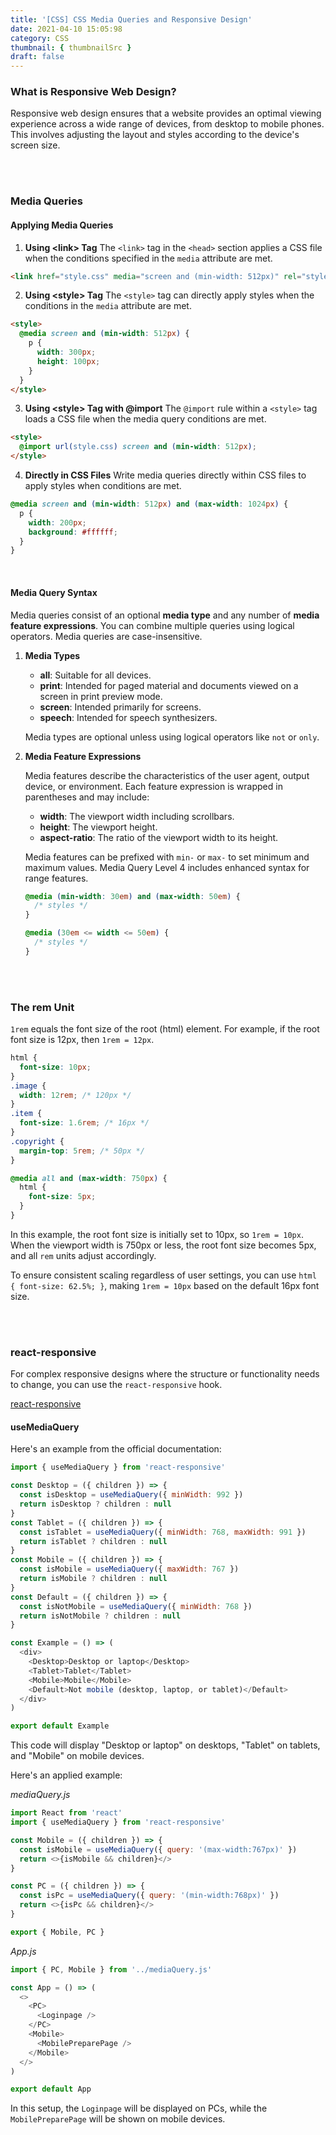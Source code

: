 ```yaml
---
title: '[CSS] CSS Media Queries and Responsive Design'
date: 2021-04-10 15:05:98
category: CSS
thumbnail: { thumbnailSrc }
draft: false
---
```


### What is Responsive Web Design?

Responsive web design ensures that a website provides an optimal viewing experience across a wide range of devices, from desktop to mobile phones. This involves adjusting the layout and styles according to the device's screen size.

<br/><br/>

### Media Queries

#### Applying Media Queries

1. **Using &lt;link&gt; Tag**
   The `<link>` tag in the `<head>` section applies a CSS file when the conditions specified in the `media` attribute are met.

```html
<link href="style.css" media="screen and (min-width: 512px)" rel="stylesheet" />
```

2. **Using &lt;style&gt; Tag**
   The `<style>` tag can directly apply styles when the conditions in the `media` attribute are met.

```html
<style>
  @media screen and (min-width: 512px) {
    p {
      width: 300px;
      height: 100px;
    }
  }
</style>
```

3. **Using &lt;style&gt; Tag with @import**
   The `@import` rule within a `<style>` tag loads a CSS file when the media query conditions are met.

```html
<style>
  @import url(style.css) screen and (min-width: 512px);
</style>
```

4. **Directly in CSS Files**
   Write media queries directly within CSS files to apply styles when conditions are met.

```css
@media screen and (min-width: 512px) and (max-width: 1024px) {
  p {
    width: 200px;
    background: #ffffff;
  }
}
```

<br/>

#### Media Query Syntax

Media queries consist of an optional **media type** and any number of **media feature expressions**. You can combine multiple queries using logical operators. Media queries are case-insensitive.

1. **Media Types**

   - **all**: Suitable for all devices.
   - **print**: Intended for paged material and documents viewed on a screen in print preview mode.
   - **screen**: Intended primarily for screens.
   - **speech**: Intended for speech synthesizers.

   Media types are optional unless using logical operators like `not` or `only`.

2. **Media Feature Expressions**

   Media features describe the characteristics of the user agent, output device, or environment. Each feature expression is wrapped in parentheses and may include:

   - **width**: The viewport width including scrollbars.
   - **height**: The viewport height.
   - **aspect-ratio**: The ratio of the viewport width to its height.

   Media features can be prefixed with `min-` or `max-` to set minimum and maximum values. Media Query Level 4 includes enhanced syntax for range features.

   ```css
   @media (min-width: 30em) and (max-width: 50em) {
     /* styles */
   }

   @media (30em <= width <= 50em) {
     /* styles */
   }
   ```

<br/><br/>

### The rem Unit

`1rem` equals the font size of the root (html) element. For example, if the root font size is 12px, then `1rem = 12px`.

```css
html {
  font-size: 10px;
}
.image {
  width: 12rem; /* 120px */
}
.item {
  font-size: 1.6rem; /* 16px */
}
.copyright {
  margin-top: 5rem; /* 50px */
}

@media all and (max-width: 750px) {
  html {
    font-size: 5px;
  }
}
```

In this example, the root font size is initially set to 10px, so `1rem = 10px`. When the viewport width is 750px or less, the root font size becomes 5px, and all `rem` units adjust accordingly.

To ensure consistent scaling regardless of user settings, you can use `html { font-size: 62.5%; }`, making `1rem = 10px` based on the default 16px font size.

<br/><br/>

### react-responsive

For complex responsive designs where the structure or functionality needs to change, you can use the `react-responsive` hook.

[react-responsive](https://www.npmjs.com/package/react-responsive)

#### useMediaQuery

Here's an example from the official documentation:

```js
import { useMediaQuery } from 'react-responsive'

const Desktop = ({ children }) => {
  const isDesktop = useMediaQuery({ minWidth: 992 })
  return isDesktop ? children : null
}
const Tablet = ({ children }) => {
  const isTablet = useMediaQuery({ minWidth: 768, maxWidth: 991 })
  return isTablet ? children : null
}
const Mobile = ({ children }) => {
  const isMobile = useMediaQuery({ maxWidth: 767 })
  return isMobile ? children : null
}
const Default = ({ children }) => {
  const isNotMobile = useMediaQuery({ minWidth: 768 })
  return isNotMobile ? children : null
}

const Example = () => (
  <div>
    <Desktop>Desktop or laptop</Desktop>
    <Tablet>Tablet</Tablet>
    <Mobile>Mobile</Mobile>
    <Default>Not mobile (desktop, laptop, or tablet)</Default>
  </div>
)

export default Example
```

This code will display "Desktop or laptop" on desktops, "Tablet" on tablets, and "Mobile" on mobile devices.

Here's an applied example:

_mediaQuery.js_

```js
import React from 'react'
import { useMediaQuery } from 'react-responsive'

const Mobile = ({ children }) => {
  const isMobile = useMediaQuery({ query: '(max-width:767px)' })
  return <>{isMobile && children}</>
}

const PC = ({ children }) => {
  const isPc = useMediaQuery({ query: '(min-width:768px)' })
  return <>{isPc && children}</>
}

export { Mobile, PC }
```

_App.js_

```js
import { PC, Mobile } from '../mediaQuery.js'

const App = () => (
  <>
    <PC>
      <Loginpage />
    </PC>
    <Mobile>
      <MobilePreparePage />
    </Mobile>
  </>
)

export default App
```

In this setup, the `Loginpage` will be displayed on PCs, while the `MobilePreparePage` will be shown on mobile devices.
